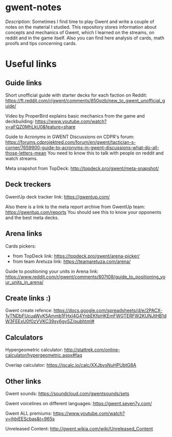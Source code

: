 # gwent-notes
*Description*: 
Sometimes I find time to play Gwent and write a couple of notes on the material I studied. This repository stores information about concepts and mechanics of Gwent, which I learned on the streams, on reddit and in the game itself. Also you can find here analysis of cards, math proofs and tips concerning cards.

# Useful links 
## Guide links
Short unofficial guide with starter decks for each faction on Reddit:  https://ft.reddit.com/r/gwent/comments/850qzb/new_to_gwent_unofficial_guide/

Video by ProperBird explains basic mechanics from the game and deckbuilding: https://www.youtube.com/watch?v=aFQZ0MhLkU0&feature=share

Guide to Acronyms in GWENT Discussions on CDPR's forum: https://forums.cdprojektred.com/forum/en/gwent/tactician-s-corner/7659900-guide-to-acronyms-in-gwent-discussions-what-do-all-those-letters-mean 
You need to know this to talk with people on reddit and watch streams.

Meta snapshot from TopDeck: http://topdeck.pro/gwent/meta-snapshot/

## Deck treckers
GwentUp deck tracker link: https://gwentup.com/

Also there is a link to the meta report archive from GwentUp team: https://gwentup.com/reports
You should see this to know your opponents and the best meta decks.


## Arena links

Cards pickers:
- from TopDeck link: https://topdeck.pro/gwent/arena-picker/
- from team Aretuza link: https://teamaretuza.com/arena/

Guide to positioning your units in Arena link: https://www.reddit.com/r/gwent/comments/807t08/guide_to_positioning_your_units_in_arena/


## Create links :)

Gwent create refence: https://docs.google.com/spreadsheets/d/e/2PACX-1vTNDbFUcuaWvK5Ammb1FHxI4G4YnbEKfpHKEmFWGTERFW2KUNJtHB1dW3FEExU0f0zVVKC39sy6gySZ/pubhtml#

## Calculators

Hypergeometric calculator: http://stattrek.com/online-calculator/hypergeometric.aspx#faq

Overlap calculator: https://jscalc.io/calc/XXJbvsNuHPUbtG8A

## Other links

Gwent sounds: https://soundcloud.com/gwentsounds/sets

Gwent voicelines on different languages: https://gwent.seven7y.com/

Gwent ALL premiums: https://www.youtube.com/watch?v=ihbjEEScbas&t=965s

Unreleased Content: http://gwent.wikia.com/wiki/Unreleased_Content